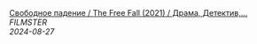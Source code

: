 <!--2024-08-27 08:37:13-->
<div class="yb">
  <a class="nodecor" href="/index.html?filmy/svobodnoe_padenie_the_free_fall_2021_drama_detektiv_ujasy">
    <img class="preview" data-videoid="yol7yi_hA9U" src="https://i2.ytimg.com/vi/yol7yi_hA9U/hqdefault.jpg" align="middle" alt="">
  </a>
  <div class="inlbl text">
    <a class="nodecor" href="/index.html?filmy/svobodnoe_padenie_the_free_fall_2021_drama_detektiv_ujasy">Свободное падение / The Free Fall (2021) / Драма, Детектив,...</a><br>
    <i class="smaller2">FILMSTER</i><br>
    <i class="smaller3">2024-08-27</i>
  </div>
</div>
